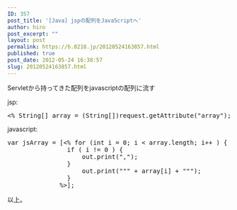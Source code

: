 ```yaml
---
ID: 357
post_title: '[Java] jspの配列をJavaScriptへ'
author: hiro
post_excerpt: ""
layout: post
permalink: https://b.0218.jp/20120524163857.html
published: true
post_date: 2012-05-24 16:38:57
slug: 20120524163857.html
---
```

Servletから持ってきた配列をjavascriptの配列に流す

jsp:
<pre class="prettyprint linenums">
<% String[] array = (String[])request.getAttribute("array"); %>
</pre>

javascript:
<pre class="prettyprint linenums">
var jsArray = [<% for (int i = 0; i < array.length; i++ ) {
                if ( i != 0 ) {
                    out.print(",");
                }
                    out.print(""" + array[i] + """);
                }
              %>];
</pre>

以上。